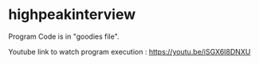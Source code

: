 # highpeakinterview

Program Code is in "goodies file".    


Youtube link to watch program execution : https://youtu.be/iSGX6I8DNXU
